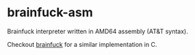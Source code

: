 # brainfuck-asm

Brainfuck interpreter written in AMD64 assembly (AT&T syntax).

Checkout [brainfuck](https://github.com/cvanloo/brainfuck) for a similar implementation in C.
